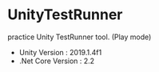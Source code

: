 # UnityTestRunner

practice Unity TestRunner tool. (Play mode)  
+ Unity Version : 2019.1.4f1    
+ .Net Core Version : 2.2  
